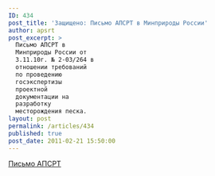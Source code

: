 ```yaml
---
ID: 434
post_title: 'Защищено: Письмо АПСРТ в Минприроды России'
author: apsrt
post_excerpt: >
  Письмо АПСРТ в
  Минприроды России от
  3.11.10г. № 2-03/264 в
  отношении требований
  по проведению
  госэкспертизы
  проектной
  документации на
  разработку
  месторождения песка.
layout: post
permalink: /articles/434
published: true
post_date: 2011-02-21 15:50:00
---
```

[ <span style="text-decoration:underline;"></span> Письмо АПСРТ][1]

 [1]: http://www.apsrt.ru/docs/pesok.doc